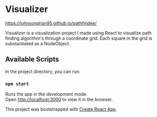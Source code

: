 # Visualizer 

https://johnsonphan95.github.io/pathfindee/

Visualizer is a visualization project I made using React to visualize path finding algorithm's through a coordinate grid. Each square in the grid is substantiated as a NodeObject. 

## Available Scripts

In the project directory, you can run:

### `npm start`

Runs the app in the development mode.<br />
Open [http://localhost:3000](http://localhost:3000) to view it in the browser.


This project was bootstrapped with [Create React App](https://github.com/facebook/create-react-app).
